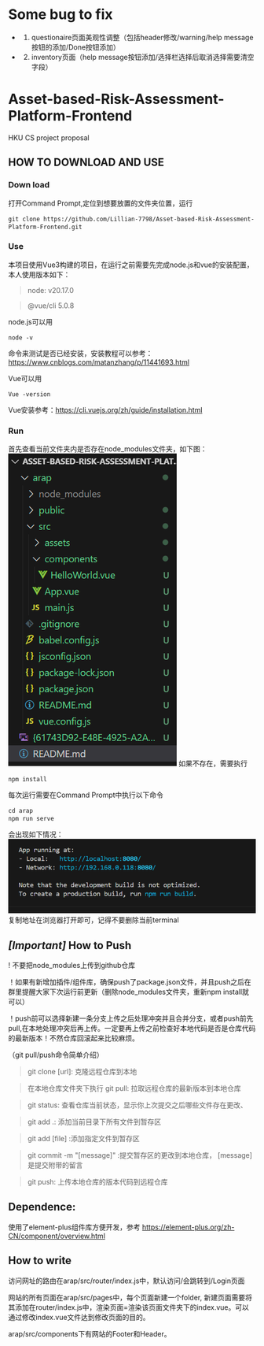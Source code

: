 # Some bug to fix
- 1. questionaire页面美观性调整（包括header修改/warning/help message按钮的添加/Done按钮添加）
- 2. inventory页面（help message按钮添加/选择栏选择后取消选择需要清空字段）
# Asset-based-Risk-Assessment-Platform-Frontend
HKU CS project proposal

## HOW TO DOWNLOAD AND USE
### Down load
打开Command Prompt,定位到想要放置的文件夹位置，运行
```
git clone https://github.com/Lillian-7798/Asset-based-Risk-Assessment-Platform-Frontend.git
```

### Use
本项目使用Vue3构建的项目，在运行之前需要先完成node.js和vue的安装配置，本人使用版本如下：

> node: v20.17.0

> @vue/cli 5.0.8

node.js可以用
```
node -v
```
命令来测试是否已经安装，安装教程可以参考：https://www.cnblogs.com/matanzhang/p/11441693.html


Vue可以用
```
Vue -version
```
Vue安装参考：https://cli.vuejs.org/zh/guide/installation.html

### Run
首先查看当前文件夹内是否存在node_modules文件夹，如下图：
![alt text](image.png)
如果不存在，需要执行
```
npm install
```

每次运行需要在Command Prompt中执行以下命令
```
cd arap
npm run serve
```
会出现如下情况：
![alt text]({61743D92-E48E-4925-A2AC-1A28CAA1F82D}.png)
复制地址在浏览器打开即可，记得不要删除当前terminal

## *[Important]* How to Push
! 不要把node_modules上传到github仓库

！如果有新增加插件/组件库，确保push了package.json文件，并且push之后在群里提醒大家下次运行前更新（删除node_modules文件夹，重新npm install就可以）

！push前可以选择新建一条分支上传之后处理冲突并且合并分支，或者push前先pull,在本地处理冲突后再上传。一定要再上传之前检查好本地代码是否是仓库代码的最新版本！不然仓库回滚起来比较麻烦。

（git pull/push命令简单介绍）
> git clone [url]: 克隆远程仓库到本地

> 在本地仓库文件夹下执行 git pull: 拉取远程仓库的最新版本到本地仓库

> git status: 查看仓库当前状态，显示你上次提交之后哪些文件存在更改、

> git add .: 添加当前目录下所有文件到暂存区

> git add [file] :添加指定文件到暂存区

> git commit -m "[message]" :提交暂存区的更改到本地仓库， [message]是提交附带的留言

> git push: 上传本地仓库的版本代码到远程仓库

## Dependence:
使用了element-plus组件库方便开发，参考 https://element-plus.org/zh-CN/component/overview.html

## How to write
访问网址的路由在arap/src/router/index.js中，默认访问/会跳转到/Login页面

网站的所有页面在arap/src/pages中，每个页面新建一个folder, 新建页面需要将其添加在router/index.js中，渲染页面=渲染该页面文件夹下的index.vue。可以通过修改index.vue文件达到修改页面的目的。

arap/src/components下有网站的Footer和Header。
